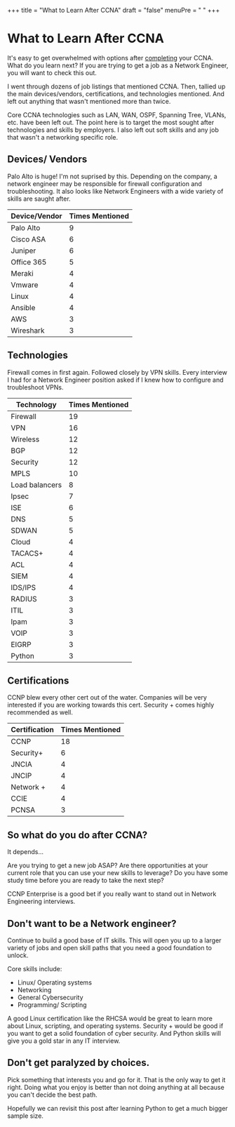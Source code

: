 +++
title = "What to Learn After CCNA"
draft = "false"
menuPre = "<i class='fa-fw fas fa-caret-right'></i> "
+++
# What to Learn After CCNA

It's easy to get overwhelmed with options after [completing](Resources%20for%20Passing%20CCNA.md) your CCNA. What do you learn next? If you are trying to get a job as a Network Engineer, you will want to check this out. 

I went through dozens of job listings that mentioned CCNA. Then, tallied up the main devices/vendors, certifications, and technologies mentioned. And left out anything that wasn't mentioned more than twice.

Core CCNA technologies such as LAN, WAN, OSPF, Spanning Tree, VLANs, etc. have been left out. The point here is to target the most sought after technologies and skills by employers. I also left out soft skills and any job that wasn't a networking specific role.

## Devices/ Vendors

Palo Alto is huge! I'm not suprised by this. Depending on the company, a network engineer may be responsible for firewall configuration and troubleshooting. It also looks like Network Engineers with a wide variety of skills are saught after. 

| Device/Vendor | Times Mentioned |
| --- | --- |
| Palo Alto | 9 |
| Cisco ASA | 6 |
| Juniper | 6 |
| Office 365 | 5 |
| Meraki | 4 |
| Vmware | 4 |
| Linux | 4 |
| Ansible | 4 |
| AWS | 3 |
| Wireshark | 3 |

## Technologies

Firewall comes in first again. Followed closely by VPN skills. Every interview I had for a Network Engineer position asked if I knew how to configure and troubleshoot VPNs.

| Technology | Times Mentioned |
| --- | --- |
| Firewall | 19 |
| VPN | 16 |
| Wireless | 12 |
| BGP | 12 |
| Security | 12 |
| MPLS | 10 |
| Load balancers | 8 |
| Ipsec | 7 |
| ISE | 6 |
| DNS | 5 |
| SDWAN | 5 |
| Cloud | 4 |
| TACACS+ | 4 |
| ACL | 4 |
| SIEM | 4 |
| IDS/IPS | 4 |
| RADIUS | 3 |
| ITIL | 3 |
| Ipam | 3 |
| VOIP | 3 |
| EIGRP | 3 |
| Python | 3 |

## Certifications

CCNP blew every other cert out of the water. Companies will be very interested if you are working towards this cert. Security + comes highly recommended as well.

| Certification | Times Mentioned |
| --- | --- |
| CCNP | 18 |
| Security+ | 6 |
| JNCIA | 4 |
| JNCIP | 4 |
| Network + | 4 |
| CCIE | 4 |
| PCNSA | 3 |

## So what do you do after CCNA?

It depends...

Are you trying to get a new job ASAP? Are there opportunities at your current role that you can use your new skills to leverage? Do you have some study time before you are ready to take the next step?

CCNP Enterprise is a good bet if you really want to stand out in Network Engineering interviews. 

## Don't want to be a Network engineer?

Continue to build a good base of IT skills. This will open you up to a larger variety of jobs and open skill paths that you need a good foundation to unlock. 

Core skills include:
- Linux/ Operating systems
- Networking
- General Cybersecurity
- Programming/ Scripting

A good Linux certification like the RHCSA would be great to learn more about Linux, scripting, and operating systems. Security + would be good if you want to get a solid foundation of cyber security. And Python skills will give you a gold star in any IT interview. 

## Don't get paralyzed by choices.

Pick something that interests you and go for it. That is the only way to get it right. Doing what you enjoy is better than not doing anything at all because you can't decide the best path. 

Hopefully we can revisit this post after learning Python to get a much bigger sample size. 